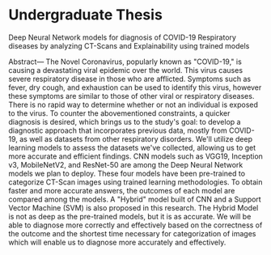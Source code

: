# Undergraduate Thesis
Deep Neural Network models for diagnosis of COVID-19 Respiratory diseases by analyzing CT-Scans and Explainability using trained models

Abstract— The Novel Coronavirus, popularly known as "COVID-19," is causing a devastating viral epidemic over the world. This virus causes severe respiratory disease in those who are afflicted. Symptoms such as fever, dry cough, and exhaustion can be used to identify this virus, however these symptoms are similar to those of other viral or respiratory diseases. There is no rapid way to determine whether or not an individual is exposed to the virus. To counter the abovementioned constraints, a quicker diagnosis is desired, which brings us to the study's goal: to develop a diagnostic approach that incorporates previous data, mostly from COVID-19, as well as datasets from other respiratory disorders. We'll utilize deep learning models to assess the datasets we've collected, allowing us to get more accurate and efficient findings. CNN models such as VGG19, Inception v3, MobileNetV2, and ResNet-50 are among the Deep Neural Network models we plan to deploy. These four models have been pre-trained to categorize CT-Scan images using trained learning methodologies. To obtain faster and more accurate answers, the outcomes of each model are compared among the models. A "Hybrid" model built of CNN and a Support Vector Machine (SVM) is also proposed in this research. The Hybrid Model is not as deep as the pre-trained models, but it is as accurate. We will be able to diagnose more correctly and effectively based on the correctness of the outcome and the shortest time necessary for categorization of images which will enable us to diagnose more accurately and effectively.
